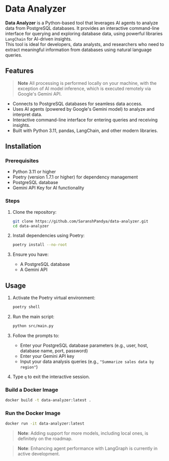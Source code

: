 # Data Analyzer

**Data Analyzer** is a Python-based tool that leverages AI agents to analyze data from PostgreSQL databases. It provides an interactive command-line interface for querying and exploring database data, using powerful libraries  `LangChain` for AI-driven insights.  
This tool is ideal for developers, data analysts, and researchers who need to extract meaningful information from databases using natural language queries.

## Features
>**Note** All processing is performed locally on your machine, with the exception of AI model inference, which is executed remotely via Google's Gemini API.
- Connects to PostgreSQL databases for seamless data access.
- Uses AI agents (powered by Google's Gemini model) to analyze and interpret data.
- Interactive command-line interface for entering queries and receiving insights.
- Built with Python 3.11, pandas, LangChain, and other modern libraries.

## Installation

### Prerequisites

- Python 3.11 or higher
- Poetry (version 1.7.1 or higher) for dependency management
- PostgreSQL database
- Gemini API Key for AI functionality

### Steps

1. Clone the repository:
    ```bash
    git clone https://github.com/SaranshPandya/data-analyzer.git
    cd data-analyzer
    ```

2. Install dependencies using Poetry:
    ```bash
    poetry install --no-root
    ```

3. Ensure you have:
   - A PostgreSQL database
   - A Gemini API

## Usage

1. Activate the Poetry virtual environment:
    ```bash
    poetry shell
    ```

2. Run the main script:
    ```bash
    python src/main.py
    ```

3. Follow the prompts to:
    - Enter your PostgreSQL database parameters (e.g., user, host, database name, port, password)
    - Enter your Gemini API key
    - Input your data analysis queries (e.g., `"Summarize sales data by region"`)

4. Type `q` to exit the interactive session.

### Build a Docker Image
```bash
docker build -t data-analyzer:latest .
```

### Run the Docker Image
```bash
docker run -it data-analyzer:latest
```

> **Note**: Adding support for more models, including local ones, is definitely on the roadmap.

> **Note**: Enhancing agent performance with LangGraph is currently in active development.
